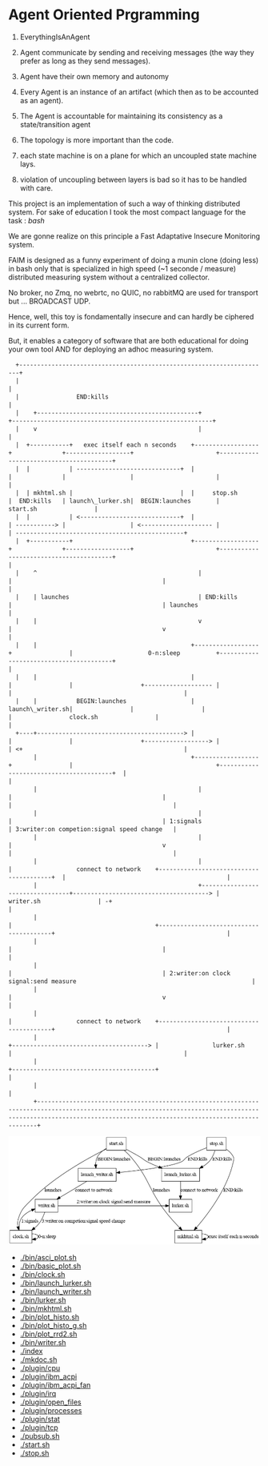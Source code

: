 Agent Oriented Prgramming
=========================

1.  EverythingIsAnAgent

2.  Agent communicate by sending and receiving messages (the way they
    prefer as long as they send messages).

3.  Agent have their own memory and autonomy

4.  Every Agent is an instance of an artifact (which then as to be
    accounted as an agent).

5.  The Agent is accountable for maintaining its consistency as a
    state/transition agent

6.  The topology is more important than the code.

7.  each state machine is on a plane for which an uncoupled state
    machine lays.

8.  violation of uncoupling between layers is bad so it has to be
    handled with care.

This project is an implementation of such a way of thinking distributed
system. For sake of education I took the most compact language for the
task : *bash*

We are gonne realize on this principle a Fast Adaptative Insecure
Monitoring system.

FAIM is designed as a funny experiment of doing a munin clone (doing
less) in bash only that is specialized in high speed (\~1 seconde /
measure) distributed measuring system without a centralized collector.

No broker, no Zmq, no webrtc, no QUIC, no rabbitMQ are used for
transport but ... BROADCAST UDP.

Hence, well, this toy is fondamentally insecure and can hardly be
ciphered in its current form.

But, it enables a category of software that are both educational for
doing your own tool AND for deploying an adhoc measuring system.

      +----------------------------------------------------------------------+
      |                                                                      |
      |                END:kills                                             |
      |    +---------------------------------------------+                   +--------------------------------------------------------+
      |    v                                             |                                                                            |
      |  +-----------+   exec itself each n seconds    +------------------+              +------------------+                       +----------------------------------------+
      |  |           | -----------------------------+  |                  |              |                  |                       |                                        |
      |  | mkhtml.sh |                              |  |     stop.sh      |  END:kills   | launch\_lurker.sh|  BEGIN:launches       |                start.sh                |
      |  |           | <----------------------------+  |                  | -----------> |                  | <-------------------- |                                        | -----------------------------------------------+
      |  +-----------+                                 +------------------+              +------------------+                       +----------------------------------------+                                                |
      |    ^                                             |                                 |                                          |                                                                                       |
      |    | launches                                    | END:kills                       |                                          | launches                                                                              |
      |    |                                             v                                 |                                          v                                                                                       |
      |    |                                           +------------------+                |                     0-n:sleep          +----------------------------------------+                                                |
      |    |                                           |                  |                |                   +------------------- |                                        |                                                |
      |    |           BEGIN:launches                  | launch\_writer.sh|                |                   |                    |                clock.sh                |                                                |
      +----+-----------------------------------------> |                  |                |                   +------------------> |                                        | <+                                             |
           |                                           +------------------+                |                                        +----------------------------------------+  |                                             |
           |                                             |                                 |                                          |                                         |                                             |
           |                                             |                                 |                                          | 1:signals                               | 3:writer:on competion:signal speed change   |
           |                                             |                                 |                                          v                                         |                                             |
           |                                             |                                 |                  connect to network    +----------------------------------------+  |                                             |
           |                                             +---------------------------------+--------------------------------------> |               writer.sh                | -+                                             |
           |                                                                               |                                        +----------------------------------------+                                                |
           |                                                                               |                                          |                                                                                       |
           |                                                                               |                                          | 2:writer:on clock signal:send measure                                                 |
           |                                                                               |                                          v                                                                                       |
           |                                                                               |                  connect to network    +----------------------------------------+                                                |
           |                                                                               +--------------------------------------> |               lurker.sh                |                                                |
           |                                                                                                                        +----------------------------------------+                                                |
           |                                                                                                                                                                                                                  |
           +------------------------------------------------------------------------------------------------------------------------------------------------------------------------------------------------------------------+

![diag](./img/diag.png)

-   [./bin/asci\_plot.sh](./bin/asci_plot.sh.html)
-   [./bin/basic\_plot.sh](./bin/basic_plot.sh.html)
-   [./bin/clock.sh](./bin/clock.sh.html)
-   [./bin/launch\_lurker.sh](./bin/launch_lurker.sh.html)
-   [./bin/launch\_writer.sh](./bin/launch_writer.sh.html)
-   [./bin/lurker.sh](./bin/lurker.sh.html)
-   [./bin/mkhtml.sh](./bin/mkhtml.sh.html)
-   [./bin/plot\_histo.sh](./bin/plot_histo.sh.html)
-   [./bin/plot\_histo\_g.sh](./bin/plot_histo_g.sh.html)
-   [./bin/plot\_rrd2.sh](./bin/plot_rrd2.sh.html)
-   [./bin/writer.sh](./bin/writer.sh.html)
-   [./index](./index.html)
-   [./mkdoc.sh](./mkdoc.sh.html)
-   [./plugin/cpu](./plugin/cpu.html)
-   [./plugin/ibm\_acpi](./plugin/ibm_acpi.html)
-   [./plugin/ibm\_acpi\_fan](./plugin/ibm_acpi_fan.html)
-   [./plugin/irq](./plugin/irq.html)
-   [./plugin/open\_files](./plugin/open_files.html)
-   [./plugin/processes](./plugin/processes.html)
-   [./plugin/stat](./plugin/stat.html)
-   [./plugin/tcp](./plugin/tcp.html)
-   [./pubsub.sh](./pubsub.sh.html)
-   [./start.sh](./start.sh.html)
-   [./stop.sh](./stop.sh.html)
